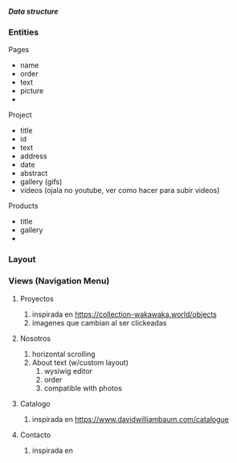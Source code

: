 ##### Data structure

### Entities

Pages

- name
- order
- text
- picture
-

Project

- title
- id
- text
- address
- date
- abstract
- gallery (gifs)
- videos (ojala no youtube, ver como hacer para subir videos)

Products

- title
- gallery
-

### Layout

### Views (Navigation Menu)

1. Proyectos

   1. inspirada en https://collection-wakawaka.world/objects
   2. imagenes que cambian al ser clickeadas

2. Nosotros

   1. horizontal scrolling
   2. About text (w/custom layout)
      1. wysiwig editor
      2. order
      3. compatible with photos

3. Catalogo

   1. inspirada en https://www.davidwilliambaum.com/catalogue

4. Contacto
   1. inspirada en
